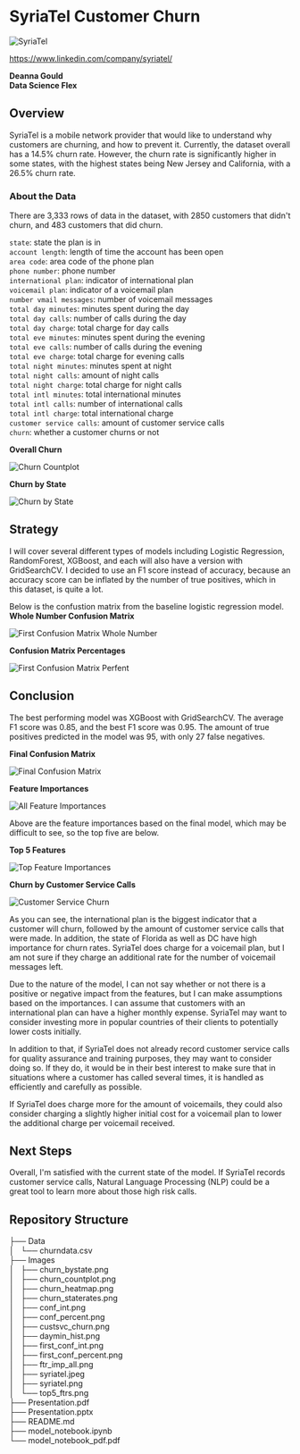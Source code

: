 # SyriaTel Customer Churn

![SyriaTel](Images/syriatel.png)

https://www.linkedin.com/company/syriatel/

**Deanna Gould**  
**Data Science Flex**

## Overview

SyriaTel is a mobile network provider that would like to understand why customers are churning, and how to prevent it. Currently, the dataset overall has a 14.5% churn rate. However, the churn rate is significantly higher in some states, with the highest states being New Jersey and California, with a 26.5% churn rate. 

### About the Data

There are 3,333 rows of data in the dataset, with 2850 customers that didn't churn, and 483 customers that did churn.

`state`: state the plan is in  
`account length`: length of time the account has been open  
`area code`: area code of the phone plan  
`phone number`: phone number  
`international plan`: indicator of international plan  
`voicemail plan`: indicator of a voicemail plan  
`number vmail messages`: number of voicemail messages  
`total day minutes`: minutes spent during the day  
`total day calls`: number of calls during the day  
`total day charge`: total charge for day calls  
`total eve minutes`: minutes spent during the evening  
`total eve calls`: number of calls during the evening  
`total eve charge`: total charge for evening calls  
`total night minutes`: minutes spent at night  
`total night calls`: amount of night calls  
`total night charge`: total charge for night calls  
`total intl minutes`: total international minutes  
`total intl calls`: number of international calls   
`total intl charge`: total international charge  
`customer service calls`: amount of customer service calls  
`churn`: whether a customer churns or not  

**Overall Churn**

![Churn Countplot](Images/churn_countplot.png)

**Churn by State**

![Churn by State](Images/churn_bystate.png)

## Strategy

I will cover several different types of models including Logistic Regression, RandomForest, XGBoost, and each will also have a version with GridSearchCV. I decided to use an F1 score instead of accuracy, because an accuracy score can be inflated by the number of true positives, which in this dataset, is quite a lot. 

Below is the confustion matrix from the baseline logistic regression model.
**Whole Number Confusion Matrix**

![First Confusion Matrix Whole Number](Images/first_conf_int.png)

**Confusion Matrix Percentages**

![First Confusion Matrix Perfent](/Users/deannagould/Documents/phase3_project/phase3_customerchurn/Images/first_conf_percent.png)


## Conclusion

The best performing model was XGBoost with GridSearchCV. The average F1 score was 0.85, and the best F1 score was 0.95. The amount of true positives predicted in the model was 95, with only 27 false negatives. 

**Final Confusion Matrix**

![Final Confusion Matrix](Images/conf_int.png)

**Feature Importances**

![All Feature Importances](Images/ftr_imp_all.png)

Above are the feature importances based on the final model, which may be difficult to see, so the top five are below.

**Top 5 Features**

![Top Feature Importances](Images/top5_ftrs.png)

**Churn by Customer Service Calls**

![Customer Service Churn](Images/custsvc_churn.png)

As you can see, the international plan is the biggest indicator that a customer will churn, followed by the amount of customer service calls that were made. In addition, the state of Florida as well as DC have high importance for churn rates. SyriaTel does charge for a voicemail plan, but I am not sure if they charge an additional rate for the number of voicemail messages left.  

Due to the nature of the model, I can not say whether or not there is a positive or negative impact from the features, but I can make assumptions based on the importances. I can assume that customers with an international plan can have a higher monthly expense. SyriaTel may want to consider investing more in popular countries of their clients to potentially lower costs initially.  

In addition to that, if SyriaTel does not already record customer service calls for quality assurance and training purposes, they may want to consider doing so. If they do, it would be in their best interest to make sure that in situations where a customer has called several times, it is handled as efficiently and carefully as possible. 

If SyriaTel does charge more for the amount of voicemails, they could also consider charging a slightly higher initial cost for a voicemail plan to lower the additional charge per voicemail received.  

## Next Steps

Overall, I'm satisfied with the current state of the model. If SyriaTel records customer service calls, Natural Language Processing (NLP) could be a great tool to learn more about those high risk calls.

## Repository Structure


├── Data  
│   └── churndata.csv  
├── Images  
│   ├── churn_bystate.png  
│   ├── churn_countplot.png  
│   ├── churn_heatmap.png   
│   ├── churn_staterates.png  
│   ├── conf_int.png  
│   ├── conf_percent.png  
│   ├── custsvc_churn.png  
│   ├── daymin_hist.png  
│   ├── first_conf_int.png  
│   ├── first_conf_percent.png  
│   ├── ftr_imp_all.png  
│   ├── syriatel.jpeg  
│   ├── syriatel.png  
│   └── top5_ftrs.png  
├── Presentation.pdf  
├── Presentation.pptx  
├── README.md  
├── model_notebook.ipynb  
└── model_notebook_pdf.pdf
